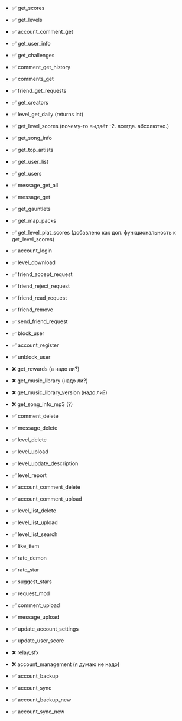 * ✅ get_scores
* ✅ get_levels
* ✅ account_comment_get
* ✅ get_user_info
* ✅ get_challenges
* ✅ comment_get_history
* ✅ comments_get
* ✅ friend_get_requests
* ✅ get_creators
* ✅ level_get_daily (returns int)
* ✅ get_level_scores (почему-то выдаёт -2. всегда. абсолютно.)
* ✅ get_song_info
* ✅ get_top_artists
* ✅ get_user_list
* ✅ get_users
* ✅ message_get_all
* ✅ message_get
* ✅ get_gauntlets
* ✅ get_map_packs
* ✅ get_level_plat_scores (добавлено как доп. функциональность к get_level_scores)
* ✅ account_login
* ✅ level_download
* ✅ friend_accept_request
* ✅ friend_reject_request
* ✅ friend_read_request
* ✅ friend_remove
* ✅ send_friend_request
* ✅ block_user
* ✅ account_register
* ✅ unblock_user
* ❌ get_rewards (а надо ли?)
* ❌ get_music_library (надо ли?)
* ❌ get_music_library_version (надо ли?)
* ❌ get_song_info_mp3 (?)
 
* ✅ comment_delete
* ✅ message_delete

* ✅ level_delete
* ✅ level_upload
* ✅ level_update_description
* ✅ level_report

* ✅ account_comment_delete
* ✅ account_comment_upload

* ✅ level_list_delete
* ✅ level_list_upload
* ✅ level_list_search

* ✅ like_item

* ✅ rate_demon
* ✅ rate_star
* ✅ suggest_stars
  
* ✅ request_mod

* ✅ comment_upload
* ✅ message_upload

* ✅ update_account_settings
* ✅ update_user_score

* ❌ relay_sfx

* ❌ account_management (я думаю не надо)
* ✅ account_backup
* ✅ account_sync
* ✅ account_backup_new
* ✅ account_sync_new
